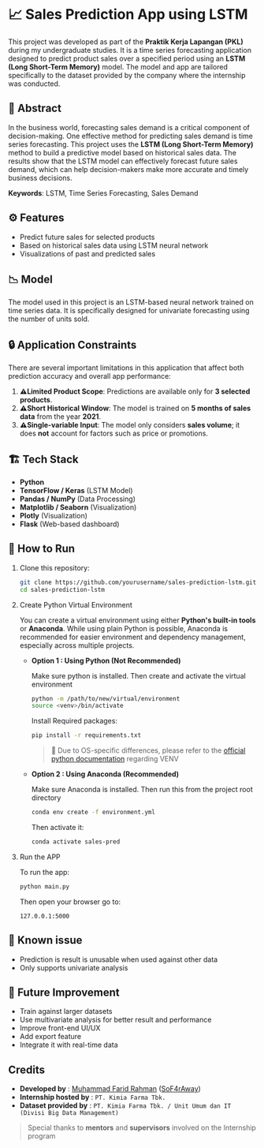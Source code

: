 # 📈 Sales Prediction App using LSTM

This project was developed as part of the **Praktik Kerja Lapangan (PKL)** during my undergraduate studies. It is a time series forecasting application designed to predict product sales over a specified period using an **LSTM (Long Short-Term Memory)** model. The model and app are tailored specifically to the dataset provided by the company where the internship was conducted.

## 📌 Abstract

In the business world, forecasting sales demand is a critical component of decision-making. One effective method for predicting sales demand is time series forecasting. This project uses the **LSTM (Long Short-Term Memory)** method to build a predictive model based on historical sales data. The results show that the LSTM model can effectively forecast future sales demand, which can help decision-makers make more accurate and timely business decisions.

**Keywords**: LSTM, Time Series Forecasting, Sales Demand

## ⚙️ Features

- Predict future sales for selected products
- Based on historical sales data using LSTM neural network
- Visualizations of past and predicted sales

## 📉 Model

The model used in this project is an LSTM-based neural network trained on time series data. It is specifically designed for univariate forecasting using the number of units sold.

## 🔒 Application Constraints

There are several important limitations in this application that affect both prediction accuracy and overall app performance:

1. **⚠️Limited Product Scope**: Predictions are available only for **3 selected products**.
2. **⚠️Short Historical Window**: The model is trained on **5 months of sales data** from the year **2021**.
3. **⚠️Single-variable Input**: The model only considers **sales volume**; it does **not** account for factors such as price or promotions.

## 🏗️ Tech Stack

- **Python**
- **TensorFlow / Keras** (LSTM Model)
- **Pandas / NumPy** (Data Processing)
- **Matplotlib / Seaborn** (Visualization)
- **Plotly** (Visualization)
- **Flask** (Web-based dashboard)

## 🚀 How to Run

1. Clone this repository:

   ```bash
   git clone https://github.com/yourusername/sales-prediction-lstm.git
   cd sales-prediction-lstm
   ```

2. Create Python Virtual Environment

   You can create a virtual environment using either **Python's built-in tools** or **Anaconda**. While using plain Python is possible, Anaconda is recommended for easier environment and dependency management, especially across multiple projects.

   - **Option 1 : Using Python (Not Recommended)**

     Make sure python is installed. Then create and activate the virtual environment

     ```bash
     python -m /path/to/new/virtual/environment
     source <venv>/bin/activate
     ```

     Install Required packages:

     ```bash
     pip install -r requirements.txt
     ```

     > 📌 Due to OS-specific differences, please refer to the [official python documentation](https://docs.python.org/3/library/venv.html) regarding VENV

   - **Option 2 : Using Anaconda (Recommended)**

     Make sure Anaconda is installed. Then run this from the project root directory

     ```bash
     conda env create -f environment.yml
     ```

     Then activate it:

     ```bash
     conda activate sales-pred
     ```

3. Run the APP

   To run the app:

   ```bash
   python main.py
   ```

   Then open your browser go to:

   `127.0.0.1:5000`

## 🐞 Known issue

- Prediction is result is unusable when used against other data
- Only supports univariate analysis

## 🔮 Future Improvement

- Train against larger datasets
- Use multivariate analysis for better result and performance
- Improve front-end UI/UX
- Add export feature
- Integrate it with real-time data

## Credits

- **Developed by** : [Muhammad Farid Rahman](https://www.linkedin.com/in/muhammad-farid-952795217/) ([SoF4rAway](github.com/sof4raway))
- **Internship hosted by** : `PT. Kimia Farma Tbk.`
- **Dataset provided by** : `PT. Kimia Farma Tbk. / Unit Umum dan IT (Divisi Big Data Management)`

> Special thanks to **mentors** and **supervisors** involved on the Internship program
